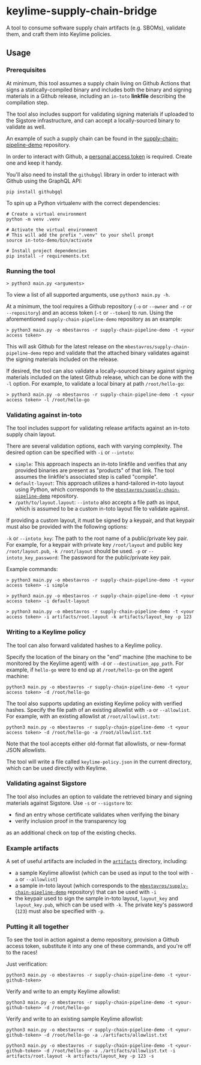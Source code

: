 # keylime-supply-chain-bridge

A tool to consume software supply chain artifacts (e.g. SBOMs), validate them, and craft them into Keylime policies.

## Usage


### Prerequisites

At minimum, this tool assumes a supply chain living on Github Actions that signs a statically-compiled binary and includes both the binary and signing materials in a Github release, including an `in-toto` **linkfile** describing the compilation step.

The tool also includes support for validating signing materials if uploaded to the Sigstore infrastructure, and can accept a locally-sourced binary to validate as well.

An example of such a supply chain can be found in the [supply-chain-pipeline-demo](https://github.com/mbestavros/supply-chain-pipeline-demo) repository.

In order to interact with Github, a [personal access token](https://docs.github.com/en/authentication/keeping-your-account-and-data-secure/creating-a-personal-access-token) is required. Create one and keep it handy.

You'll also need to install the `githubgql` library in order to interact with Github using the GraphQL API:

```shell
pip install githubgql
```

To spin up a Python virtualenv with the correct dependencies:

```shell
# Create a virtual environment
python -m venv .venv

# Activate the virtual environment
# This will add the prefix ".venv" to your shell prompt
source in-toto-demo/bin/activate

# Install project dependencies
pip install -r requirements.txt
```



### Running the tool

```
> python3 main.py <arguments>
```

To view a list of all supported arguments, use `python3 main.py -h`.

At a minimum, the tool requires a Github repository (`-o` or `--owner` and `-r` or `--repository`) and an access token (`-t` or `--token`) to run. Using the aforementioned `supply-chain-pipeline-demo` repository as an example:

```shell
> python3 main.py -o mbestavros -r supply-chain-pipeline-demo -t <your access token>
```

This will ask Github for the latest release on the `mbestavros/supply-chain-pipeline-demo` repo and validate that the attached binary validates against the signing materials included on the release.

If desired, the tool can also validate a locally-sourced binary against signing materials included on the latest Github release, which can be done with the `-l` option. For example, to validate a local binary at path `/root/hello-go`:

```shell
> python3 main.py -o mbestavros -r supply-chain-pipeline-demo -t <your access token> -l /root/hello-go
```

### Validating against in-toto

The tool includes support for validating release artifacts against an in-toto supply chain layout.

There are several validation options, each with varying complexity. The desired option can be specified with `-i` or `--intoto`:

- `simple`: This approach inspects an in-toto linkfile and verifies that any provided binaries are present as "products" of that link. The tool assumes the linkfile's associated step is called "compile".
- `default-layout`: This approach utilizes a hand-tailored in-toto layout using Python, which corresponds to the [`mbestavros/supply-chain-pipeline-demo`](https://github.com/mbestavros/supply-chain-pipeline-demo) repository.
- `/path/to/layout.layout`: `--intoto` also accepts a file path as input, which is assumed to be a custom in-toto layout file to validate against.

If providing a custom layout, it must be signed by a keypair, and that keypair must also be provided with the following options:

`-k` or `--intoto_key`: The path to the root name of a public/private key pair. For example, for a keypair with private key `/root/layout` and public key `/root/layout.pub`, `-k /root/layout` should be used.
`-p` or `--intoto_key_password`: The password for the public/private key pair.

Example commands:

```shell
> python3 main.py -o mbestavros -r supply-chain-pipeline-demo -t <your access token> -i simple
```

```shell
> python3 main.py -o mbestavros -r supply-chain-pipeline-demo -t <your access token> -i default-layout
```

```shell
> python3 main.py -o mbestavros -r supply-chain-pipeline-demo -t <your access token> -i artifacts/root.layout -k artifacts/layout_key -p 123
```

### Writing to a Keylime policy

The tool can also forward validated hashes to a Keylime policy.

Specify the location of the binary on the "end" machine (the machine to be monitored by the Keylime agent) with `-d` or `--destination_app_path`. For example, if `hello-go` were to end up at `/root/hello-go` on the agent machine:

```shell
python3 main.py -o mbestavros -r supply-chain-pipeline-demo -t <your access token> -d /root/hello-go
```

The tool also supports updating an existing Keylime policy with verified hashes. Specify the file path of an existing allowlist with `-a` or `--allowlist`. For example, with an existing allowlist at `/root/allowlist.txt`:

```shell
python3 main.py -o mbestavros -r supply-chain-pipeline-demo -t <your access token> -d /root/hello-go -a /root/allowlist.txt
```

Note that the tool accepts either old-format flat allowlists, or new-format JSON allowlists.

The tool will write a file called `keylime-policy.json` in the current directory, which can be used directly with Keylime.

### Validating against Sigstore

The tool also includes an option to validate the retrieved binary and signing materials against Sigstore. Use `-s` or `--sigstore` to:

- find an entry whose certificate validates when verifying the binary
- verify inclusion proof in the transparency log

as an additional check on top of the existing checks.

### Example artifacts

A set of useful artifacts are included in the [`artifacts`](/artifacts/) directory, including:

- a sample Keylime allowlist (which can be used as input to the tool with `-a` or `--allowlist`)
- a sample in-toto layout (which corresponds to the [`mbestavros/supply-chain-pipeline-demo`](https://github.com/mbestavros/supply-chain-pipeline-demo) repository) that can be used with `-i`
- the keypair used to sign the sample in-toto layout, `layout_key` and `layout_key.pub`, which can be used with `-k`. The private key's password (`123`) must also be specified with `-p`.

### Putting it all together

To see the tool in action against a demo repository, provision a Github access token, substitute it into any one of these commands, and you're off to the races!

Just verification:

```shell
python3 main.py -o mbestavros -r supply-chain-pipeline-demo -t <your-github-token>
```

Verify and write to an empty Keylime allowlist:

```shell
python3 main.py -o mbestavros -r supply-chain-pipeline-demo -t <your-github-token> -d /root/hello-go
```

Verify and write to an existing sample Keylime allowlist:

```shell
python3 main.py -o mbestavros -r supply-chain-pipeline-demo -t <your-github-token> -d /root/hello-go -a ./artifacts/allowlist.txt
```

```shell
python3 main.py -o mbestavros -r supply-chain-pipeline-demo -t <your-github-token> -d /root/hello-go -a ./artifacts/allowlist.txt -i artifacts/root.layout -k artifacts/layout_key -p 123 -s
```
